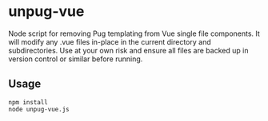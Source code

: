 # unpug-vue
Node script for removing Pug templating from Vue single file components. It will modify any .vue files in-place in the current directory and subdirectories. Use at your own risk and ensure all files are backed up in version control or similar before running.

## Usage
```
npm install
node unpug-vue.js
